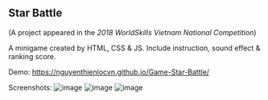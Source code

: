 ## Star Battle 
(A project appeared in the *2018 WorldSkills Vietnam National Competition*)

A minigame created by HTML, CSS & JS.
Include instruction, sound effect & ranking score.

Demo: https://nguyenthienlocvn.github.io/Game-Star-Battle/

Screenshots:
![image](https://user-images.githubusercontent.com/22767172/177692882-1c936167-40ac-47ab-b638-4c6dc5ce539f.png)
![image](https://user-images.githubusercontent.com/22767172/177693215-e22fd07b-bccc-4661-b701-f501ccda62cb.png)
![image](https://user-images.githubusercontent.com/22767172/177693136-609d502c-9d98-46ea-9d59-896fc63b0ddb.png)
